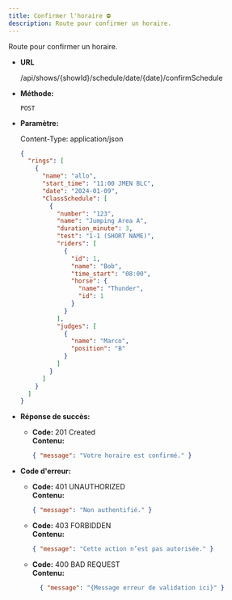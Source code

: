 ```yaml
---
title: Confirmer l'horaire ⛔
description: Route pour confirmer un horaire.
---
```


Route pour confirmer un horaire.

- **URL**

  /api/shows/{showId}/schedule/date/{date}/confirmSchedule

- **Méthode:**

  `POST`

- **Paramètre:**<br>

  Content-Type: application/json

  ```json
  {
    "rings": [
      {
        "name": "allo",
        "start_time": "11:00 JMEN BLC",
        "date": "2024-01-09",
        "ClassSchedule": [
          {
            "number": "123",
            "name": "Jumping Area A",
            "duration_minute": 3,
            "test": "1-1 (SHORT NAME)",
            "riders": [
              {
                "id": 1,
                "name": "Bob",
                "time_start": "08:00",
                "horse": {
                  "name": "Thunder",
                  "id": 1
                }
              }
            ],
            "judges": [
              {
                "name": "Marco",
                "position": "B"
              }
            ]
          }
        ]
      }
    ]
  }
  ```

- **Réponse de succès:**

  - **Code:** 201 Created<br />
    **Contenu:**
    ```json
    { "message": "Votre horaire est confirmé." }
    ```

- **Code d'erreur:**<br>

  - **Code:** 401 UNAUTHORIZED <br />
    **Contenu:**

    ```json
    { "message": "Non authentifié." }
    ```

  - **Code:** 403 FORBIDDEN <br />
    **Contenu:**
    ```json
    { "message": "Cette action n’est pas autorisée." }
    ```

  - **Code:** 400 BAD REQUEST <br />
    **Contenu:**
    ```json
      { "message": "{Message erreur de validation ici}" }
    ```